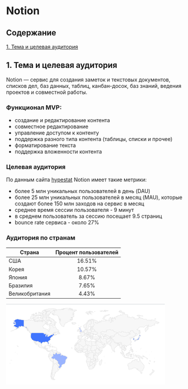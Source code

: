 # Notion

## Содержание
[1. Тема и целевая аудитория](#1-тема-и-целевая-аудитория)

## 1. Тема и целевая аудитория
Notion — сервис для создания заметок и текстовых документов, списков дел, баз данных, таблиц, канбан-досок, баз знаний, ведения проектов и совместной работы.

### Функционал MVP:
- создание и редактирование контента
- совместное редактирование
- управление доступом к контенту
- поддержка разного типа контента (таблицы, списки и прочее)
- форматирование текста
- поддержка вложенности контента

### Целевая аудитория
По данным сайта [hypestat](https://hypestat.com/info/notion.so) Notion имеет такие метрики:
- более 5 млн уникальных пользователей в день (DAU)
- более 25 млн уникальных пользователей в месяц (MAU), которые создают более 150 млн заходов на сервис в месяц
- среднее время сессии пользователя - 9 минут
- в среднем пользователь за сессию посещает 9.5 страниц
- bounce rate сервиса - около 27%

### Аудитория по странам
| Страна         |        Процент пользователей         |
|----------------|:------------------------------------:|
| США            |                16.51%                |
| Корея          |                10.57%                |
| Япония         |                8.67%                 |
| Бразилия       |                7.65%                 |
| Великобритания |                4.43%                 |

![img.png](images/img.png)
